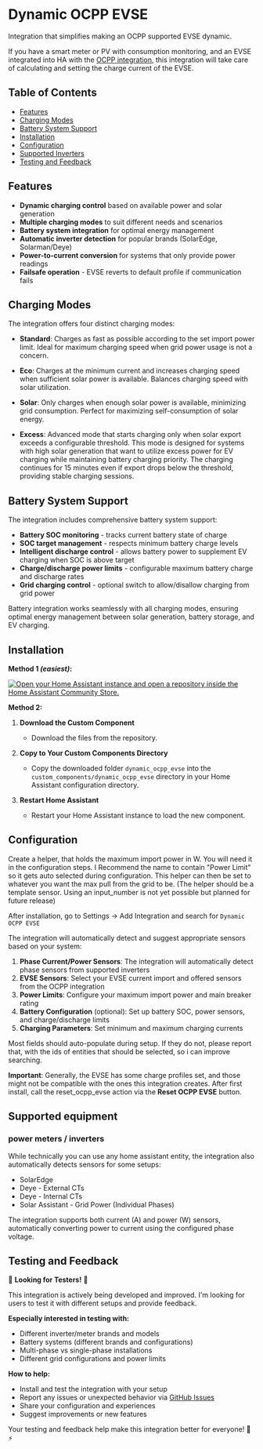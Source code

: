 # Dynamic OCPP EVSE

Integration that simplifies making an OCPP supported EVSE dynamic.

If you have a smart meter or PV with consumption monitoring, and an EVSE integrated into HA with the [OCPP integration](https://github.com/lbbrhzn/ocpp), this integration will take care of calculating and setting the charge current of the EVSE.

## Table of Contents

- [Features](#features)
- [Charging Modes](#charging-modes)
- [Battery System Support](#battery-system-support)
- [Installation](#installation)
- [Configuration](#configuration)
- [Supported Inverters](#supported-inverters)
- [Testing and Feedback](#testing-and-feedback)

## Features

- **Dynamic charging control** based on available power and solar generation
- **Multiple charging modes** to suit different needs and scenarios
- **Battery system integration** for optimal energy management
- **Automatic inverter detection** for popular brands (SolarEdge, Solarman/Deye)
- **Power-to-current conversion** for systems that only provide power readings
- **Failsafe operation** - EVSE reverts to default profile if communication fails

## Charging Modes

The integration offers four distinct charging modes:

- **Standard**: Charges as fast as possible according to the set import power limit. Ideal for maximum charging speed when grid power usage is not a concern.

- **Eco**: Charges at the minimum current and increases charging speed when sufficient solar power is available. Balances charging speed with solar utilization.

- **Solar**: Only charges when enough solar power is available, minimizing grid consumption. Perfect for maximizing self-consumption of solar energy.

- **Excess**: Advanced mode that starts charging only when solar export exceeds a configurable threshold. This mode is designed for systems with high solar generation that want to utilize excess power for EV charging while maintaining battery charging priority. The charging continues for 15 minutes even if export drops below the threshold, providing stable charging sessions.

## Battery System Support

The integration includes comprehensive battery system support:

- **Battery SOC monitoring** - tracks current battery state of charge
- **SOC target management** - respects minimum battery charge levels
- **Intelligent discharge control** - allows battery power to supplement EV charging when SOC is above target
- **Charge/discharge power limits** - configurable maximum battery charge and discharge rates
- **Grid charging control** - optional switch to allow/disallow charging from grid power

Battery integration works seamlessly with all charging modes, ensuring optimal energy management between solar generation, battery storage, and EV charging.

## Installation

**Method 1 _(easiest)_:**

[![Open your Home Assistant instance and open a repository inside the Home Assistant Community Store.](https://my.home-assistant.io/badges/hacs_repository.svg)](https://my.home-assistant.io/redirect/hacs_repository/?owner=LeoAlioth&repository=Dynamic_OCPP_EVSE&category=integration)

**Method 2:**
1. **Download the Custom Component**
   - Download the files from the repository.
   
2. **Copy to Your Custom Components Directory**
   - Copy the downloaded folder `dynamic_ocpp_evse` into the `custom_components/dynamic_ocpp_evse` directory in your Home Assistant configuration directory.

3. **Restart Home Assistant**
   - Restart your Home Assistant instance to load the new component.

## Configuration

Create a helper, that holds the maximum import power in W. You will need it in the configuration steps. I Recommend the name to contain "Power Limit" so it gets auto selected during configuration. This helper can then be set to whatever you want the max pull from the grid to be. (The helper should be a template sensor. Using an input_number is not yet possible but planned for future release)

After installation, go to Settings -> Add Integration and search for `Dynamic OCPP EVSE`

The integration will automatically detect and suggest appropriate sensors based on your system:

1. **Phase Current/Power Sensors**: The integration will automatically detect phase sensors from supported inverters
2. **EVSE Sensors**: Select your EVSE current import and offered sensors from the OCPP integration
3. **Power Limits**: Configure your maximum import power and main breaker rating
4. **Battery Configuration** (optional): Set up battery SOC, power sensors, and charge/discharge limits
5. **Charging Parameters**: Set minimum and maximum charging currents

Most fields should auto-populate during setup. If they do not, please report that, with the ids of entities that should be selected, so i can improve searching.

**Important**: Generally, the EVSE has some charge profiles set, and those might not be compatible with the ones this integration creates. After first install, call the reset_ocpp_evse action via the **Reset OCPP EVSE** button.

## Supported equipment

### power meters / inverters
While technically you can use any home assistant entity, the integration also automatically detects sensors for some setups:

- SolarEdge
- Deye - External CTs
- Deye - Internal CTs
- Solar Assistant - Grid Power (Individual Phases)

The integration supports both current (A) and power (W) sensors, automatically converting power to current using the configured phase voltage.

## Testing and Feedback

🧪 **Looking for Testers!** 🧪

This integration is actively being developed and improved. I'm looking for users to test it with different setups and provide feedback.

**Especially interested in testing with:**
- Different inverter/meter brands and models
- Battery systems (different brands and configurations)
- Multi-phase vs single-phase installations
- Different grid configurations and power limits

**How to help:**
- Install and test the integration with your setup
- Report any issues or unexpected behavior via [GitHub Issues](https://github.com/LeoAlioth/Dynamic_OCPP_EVSE/issues)
- Share your configuration and experiences
- Suggest improvements or new features

Your testing and feedback help make this integration better for everyone! 🚗⚡

